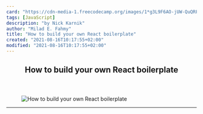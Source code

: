 ```yaml
---
card: "https://cdn-media-1.freecodecamp.org/images/1*g3L9F6AO-jUW-QuQRFI3JA.jpeg"
tags: [JavaScript]
description: "by Nick Karnik"
author: "Milad E. Fahmy"
title: "How to build your own React boilerplate"
created: "2021-08-16T10:17:55+02:00"
modified: "2021-08-16T10:17:55+02:00"
---
```

<div class="site-wrapper">
<main id="site-main" class="site-main outer">
<div class="inner">
<article class="post-full post tag-javascript tag-react tag-nodejs tag-programming tag-web-development ">
<header class="post-full-header">
<h1 class="post-full-title">How to build your own React boilerplate</h1>
</header>
<figure class="post-full-image">
<picture>
<source media="(max-width: 700px)" sizes="1px" srcset="data:image/gif;base64,R0lGODlhAQABAIAAAAAAAP///yH5BAEAAAAALAAAAAABAAEAAAIBRAA7 1w">
<source media="(min-width: 701px)" sizes="(max-width: 800px) 400px,
(max-width: 1170px) 700px,
1400px" srcset="https://cdn-media-1.freecodecamp.org/images/1*g3L9F6AO-jUW-QuQRFI3JA.jpeg 300w,
https://cdn-media-1.freecodecamp.org/images/1*g3L9F6AO-jUW-QuQRFI3JA.jpeg 600w,
https://cdn-media-1.freecodecamp.org/images/1*g3L9F6AO-jUW-QuQRFI3JA.jpeg 1000w,
https://cdn-media-1.freecodecamp.org/images/1*g3L9F6AO-jUW-QuQRFI3JA.jpeg 2000w">
<img onerror="this.style.display='none'" src="https://cdn-media-1.freecodecamp.org/images/1*g3L9F6AO-jUW-QuQRFI3JA.jpeg" alt="How to build your own React boilerplate">
</picture>
</figure>
<section class="post-full-content">
<div class="post-content medium-migrated-article">
</div>
<hr>
</section>
</article>
</div>
</main>
</div>
<!-- Google Tag Manager (noscript) -->
<!-- End Google Tag Manager (noscript) -->
